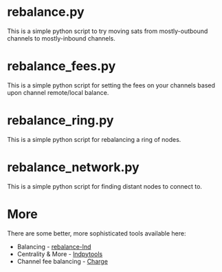 # rebalance.py

This is a simple python script to try moving sats from mostly-outbound channels to mostly-inbound channels.

# rebalance_fees.py

This is a simple python script for setting the fees on your channels based upon channel remote/local balance.

# rebalance_ring.py

This is a simple python script for rebalancing a ring of nodes.

# rebalance_network.py

This is a simple python script for finding distant nodes to connect to.


# More

There are some better, more sophisticated tools available here:
* Balancing - [rebalance-lnd](https://github.com/C-Otto/rebalance-lnd)
* Centrality & More - [lndpytools](https://github.com/Gridflare/lndpytools)
* Channel fee balancing - [Charge](https://github.com/accumulator/charge-lnd/)
